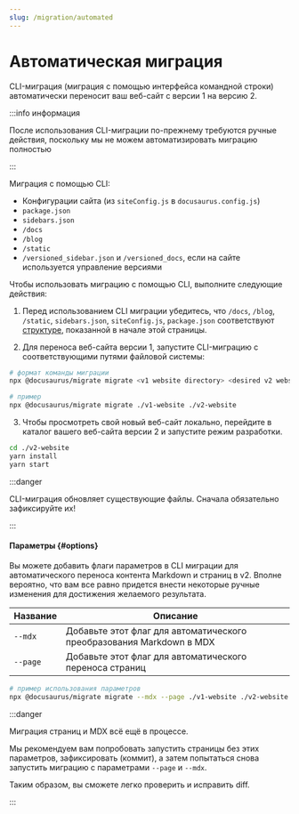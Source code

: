 ```yaml
---
slug: /migration/automated
---
```


# Автоматическая миграция

CLI-миграция (миграция с помощью интерфейса командной строки) автоматически переносит ваш веб-сайт с версии 1 на версию 2.

:::info информация

После использования CLI-миграции по-прежнему требуются ручные действия, поскольку мы не можем автоматизировать миграцию полностью

:::

Миграция с помощью CLI:

- Конфигурации сайта (из `siteConfig.js` в `docusaurus.config.js`)
- `package.json`
- `sidebars.json`
- `/docs`
- `/blog`
- `/static`
- `/versioned_sidebar.json` и `/versioned_docs`, если на сайте используется управление версиями

Чтобы использовать миграцию с помощью CLI, выполните следующие действия:

1. Перед использованием CLI миграции убедитесь, что `/docs`, `/blog`, `/static`, `sidebars.json`, `siteConfig.js`, `package.json` соответствуют [структуре](#), показанной в начале этой страницы.

2. Для переноса веб-сайта версии 1, запустите CLI-миграцию с соответствующими путями файловой системы:

```bash
# формат команды миграции
npx @docusaurus/migrate migrate <v1 website directory> <desired v2 website directory>

# пример
npx @docusaurus/migrate migrate ./v1-website ./v2-website
```

3. Чтобы просмотреть свой новый веб-сайт локально, перейдите в каталог вашего веб-сайта версии 2 и запустите режим разработки.

```bash
cd ./v2-website
yarn install
yarn start
```

:::danger

CLI-миграция обновляет существующие файлы. Сначала обязательно зафиксируйте их!

:::

#### Параметры {#options}

Вы можете добавить флаги параметров в CLI миграции для автоматического переноса контента Markdown и страниц в v2. Вполне вероятно, что вам все равно придется внести некоторые ручные изменения для достижения желаемого результата.

| Название | Описание                                                             |
| -------- | -------------------------------------------------------------------- |
| `--mdx`  | Добавьте этот флаг для автоматического преобразования Markdown в MDX |
| `--page` | Добавьте этот флаг для автоматического переноса страниц              |

```bash
# пример использования параметров
npx @docusaurus/migrate migrate --mdx --page ./v1-website ./v2-website
```

:::danger

Миграция страниц и MDX всё ещё в процессе.

Мы рекомендуем вам попробовать запустить страницы без этих параметров, зафиксировать (коммит), а затем попытаться снова запустить миграцию с параметрами `--page` и `--mdx`.

Таким образом, вы сможете легко проверить и исправить diff.

:::
